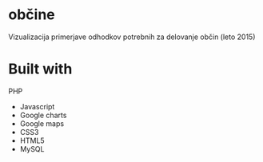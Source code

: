 # občine

Vizualizacija primerjave odhodkov potrebnih za delovanje občin (leto 2015)

# Built with

PHP
<ul>
<li>Javascript</li>
<li>Google charts</li>
<li>Google maps</li>
<li>CSS3</li>
<li>HTML5</li>
<li>MySQL</li>
